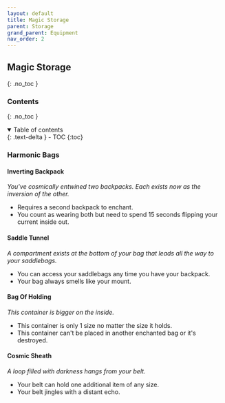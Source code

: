 ```yaml
---
layout: default
title: Magic Storage
parent: Storage
grand_parent: Equipment
nav_order: 2
---
```


## Magic Storage
{: .no_toc }

### Contents
{: .no_toc }
<details open markdown="block">
  <summary>
    Table of contents
  </summary>
  {: .text-delta }
- TOC
{:toc}
</details>

### Harmonic Bags

#### Inverting Backpack
*You've cosmically entwined two backpacks. Each exists now as the inversion of the other.*
* Requires a second backpack to enchant. 
* You count as wearing both but need to spend 15 seconds flipping your current inside out.

#### Saddle Tunnel
*A compartment exists at the bottom of your bag that leads all the way to your saddlebags.*
* You can access your saddlebags any time you have your backpack. 
* Your bag always smells like your mount. 

#### Bag Of Holding
*This container is bigger on the inside.*
* This container is only 1 size no matter the size it holds. 
* This container can't be placed in another enchanted bag or it's destroyed.

#### Cosmic Sheath
*A loop filled with darkness hangs from your belt.*
* Your belt can hold one additional item of any size.
* Your belt jingles with a distant echo. 
